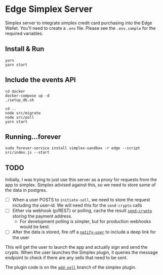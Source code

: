 # Edge Simplex Server

Simplex server to integrate simplex credit card purchasing into the Edge Wallet.
You'll need to create a `.env` file. Please see the `.env.sample` for the
required variables.

## Install & Run

    yarn
    yarn start

## Include the events API

    cd docker
    docker-compose up -d
    ./setup_db.sh

    cd ..
    node src/migrate
    node src/poll
    yarn start

## Running...forever

    sudo forever-service install simplex-sandbox -r edge --script src/index.js --start

## TODO

Initially, I was trying to just use this server as a proxy for requests from the
app to simplex. Simplex advised against this, so we need to store some of the
data in postgres.

- [ ] When a user POSTS to `initiate-sell`, we need to store the request
      including the user-id. We will need this for the `send-crypto` calls
- [ ] Either via webhook (p/REST) or polling, cache the result [`send-crypto`][send-crypto] storing the payment address.
    - For development polling is simpler, but for production webhooks would be
        best.
- [ ] After the data is stored, fire off a [`notify-user`][notify-user] to include a deep link for the user

This will get the user to launch the app and actually sign and send the crypto.
When the user launches the Simplex plugin, it queries the message endpoint to
check if there are any sells that need to be sent.

The plugin code is on the [`add-sell`][add-sell] branch of the simplex plugin.

[send-crypto]: https://developer.simplex.com/api-app.html#send-crypto-synopsis
[notify-user]: https://developer.simplex.com/api-app.html#notify-user
[add-sell]: https://github.com/EdgeApp/edge-plugin-simplex/tree/add-sell

